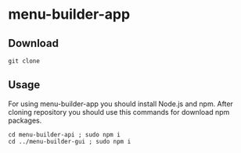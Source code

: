 # menu-builder-app
## Download

`git clone`

## Usage

For using menu-builder-app you should install Node.js and npm. After cloning repository you should use this commands for download 
npm packages.

```
cd menu-builder-api ; sudo npm i
cd ../menu-builder-gui ; sudo npm i
```
